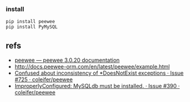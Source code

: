 ### install

```shell
pip install peewee
pip install PyMySQL 
```

## refs

- [peewee — peewee 3.0.20 documentation](http://docs.peewee-orm.com/en/latest/index.html)
- http://docs.peewee-orm.com/en/latest/peewee/example.html
- [Confused about inconsistency of *DoesNotExist exceptions · Issue #725 · coleifer/peewee](https://github.com/coleifer/peewee/issues/725)
- [ImproperlyConfigured: MySQLdb must be installed. · Issue #390 · coleifer/peewee](https://github.com/coleifer/peewee/issues/390)
